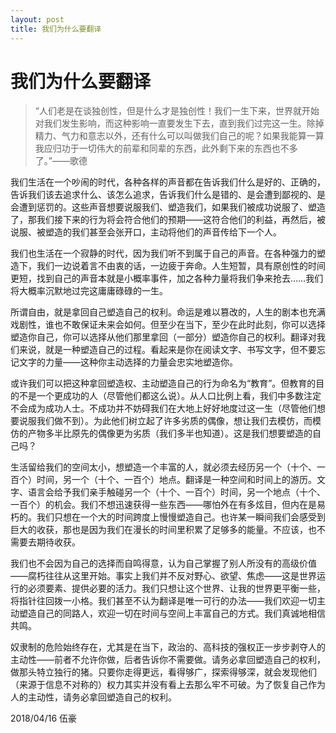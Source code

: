```yaml
---
layout: post
title: 我们为什么要翻译
---
```


# 我们为什么要翻译

> “人们老是在谈独创性，但是什么才是独创性！我们一生下来，世界就开始对我们发生影响，而这种影响一直要发生下去，直到我们过完这一生。除掉精力、气力和意志以外，还有什么可以叫做我们自己的呢？如果我能算一算我应归功于一切伟大的前辈和同辈的东西，此外剩下来的东西也不多了。”——歌德

我们生活在一个吵闹的时代，各种各样的声音都在告诉我们什么是好的、正确的，告诉我们该去追求什么、该怎么追求，告诉我们什么是错的、是会遭到鄙视的、是会遭到惩罚的。这些声音想要说服我们、塑造我们，如果我们被成功说服了、塑造了，那我们接下来的行为将会符合他们的预期——这符合他们的利益，再然后，被说服、被塑造的我们甚至会张开口，主动将他们的声音传给下一个人。

我们也生活在一个寂静的时代，因为我们听不到属于自己的声音。在各种强力的塑造下，我们一边说着言不由衷的话，一边疲于奔命。人生短暂，具有原创性的时间更短，找到自己的声音本就是小概率事件，加之各种力量将我们争来抢去……我们将大概率沉默地过完这庸庸碌碌的一生。

所谓自由，就是拿回自己塑造自己的权利。命运是难以篡改的，人生的剧本也充满戏剧性，谁也不敢保证未来会如何。但至少在当下，至少在此时此刻，你可以选择塑造你自己，你可以选择从他们那里拿回（一部分）塑造你自己的权利。翻译对我们来说，就是一种塑造自己的过程。看起来是你在阅读文字、书写文字，但不要忘记文字的力量——这种你主动选择的力量会忠实地塑造你。

或许我们可以把这种拿回塑造权、主动塑造自己的行为命名为“教育”。但教育的目的不是一个更成功的人（尽管他们都这么说）。从人口比例上看，我们中多数注定不会成为成功人士。不成功并不妨碍我们在大地上好好地度过这一生（尽管他们想要说服我们做不到）。为此他们树立起了许多劣质的偶像，想让我们去模仿，而模仿的产物多半比原先的偶像更为劣质（我们多半也知道）。这是我们想要塑造的自己吗？

生活留给我们的空间太小，想塑造一个丰富的人，就必须去经历另一个（十个、一百个）时间，另一个（十个、一百个）地点。翻译是一种空间和时间上的游历。文字、语言会给予我们亲手触碰另一个（十个、一百个）时间，另一个地点（十个、一百个）的机会。我们不想迅速获得一些东西——哪怕外在有多炫目，但内在是易朽的。我们只想在一个大的时间跨度上慢慢塑造自己。也许某一瞬间我们会感受到巨大的收获，那也是因为我们在漫长的时间里积累了足够多的能量。不应该，也不需要去期待收获。

我们也不会因为自己的选择而自鸣得意，认为自己掌握了别人所没有的高级价值——腐朽往往从这里开始。事实上我们并不反对野心、欲望、焦虑——这是世界运行的必须要素、提供必要的活力。我们只想让这个世界、让我的世界更平衡一些，将指针往回拨一小格。我们甚至不认为翻译是唯一可行的办法——我们欢迎一切主动塑造自己的同路人，欢迎一切在时间与空间上丰富自己的方式。我们真诚地相信共鸣。

奴隶制的危险始终存在，尤其是在当下，政治的、高科技的强权正一步步剥夺人的主动性——前者不允许你做，后者告诉你不需要做。请务必拿回塑造自己的权利，做那头特立独行的猪。只要你走得更远，看得够广，探索得够深，就会发现他们（来源于信息不对称的）权力其实并没有看上去那么牢不可破。为了恢复自己作为人的主动性，请务必拿回塑造自己的权利。

2018/04/16
伍豪